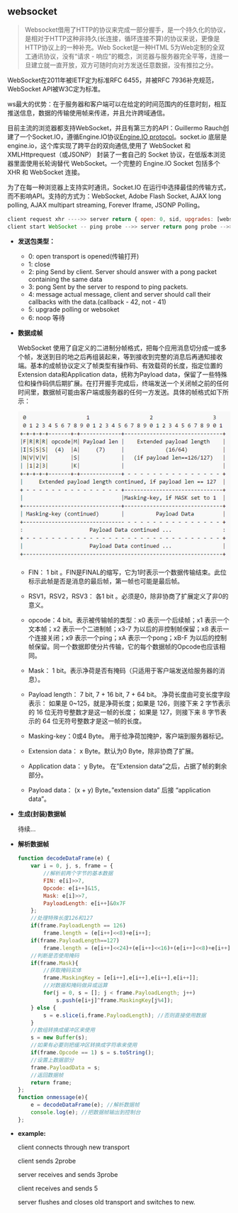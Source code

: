 ## websocket

  > Websocket借用了HTTP的协议来完成一部分握手，是一个持久化的协议，是相对于HTTP这种非持久(长连接，循环连接不算)的协议来说，更像是HTTP协议上的一种补充。Web Socket是一种HTML 5为Web定制的全双工通讯协议，没有“请求 - 响应”的概念，浏览器与服务器完全平等，连接一旦建立就一直开放，双方可随时向对方发送任意数据，没有推拉之分。  

  WebSocket在2011年被IETF定为标准RFC 6455，并被RFC 7936补充规范，WebSocket API被W3C定为标准。
 
  ws最大的优势：在于服务器和客户端可以在给定的时间范围内的任意时刻，相互推送信息，数据的传输使用帧来传递，并且允许跨域通信。 

  目前主流的浏览器都支持WebSocket，并且有第三方的API：Guillermo Rauch创建了一个Socket.IO，遵循Engine.IO协议[Engine.IO protocol](https://github.com/socketio/engine.io-protocol)。socket.io 底层是 engine.io，这个库实现了跨平台的双向通信,使用了 WebSocket 和 XMLHttprequest（或JSONP） 封装了一套自己的 Socket 协议，在低版本浏览器里面使用长轮询替代 WebSocket。一个完整的 Engine.IO Socket 包括多个 XHR 和 WebSocket 连接。

  为了在每一种浏览器上支持实时通讯，Socket.IO 在运行中选择最佳的传输方式，而不影响API。支持的方式为：WebSocket, Adobe Flash Socket, AJAX long polling, AJAX multipart streaming, Forever Iframe, JSONP Polling。

  ```js
  client request xhr ---->> server return { open: 0, sid, upgrades: [websocket/longpoll] }
  client start WebSocket -- ping probe -->> server return pong probe -->> stop longpoll
  ```

* **发送包类型：**

    - 0: open  transport is opened(传输打开)
    - 1: close
    - 2: ping  Send by client. Server should answer with a pong packet containing the same data
    - 3: pong  Sent by the server to respond to ping packets.
    - 4: message  actual message, client and server should call their callbacks with the data.(callback - 42, not - 41)
    - 5: upgrade  polling or websoket
    - 6: noop  等待

* **数据成帧**

    WebSocket 使用了自定义的二进制分帧格式，把每个应用消息切分成一或多个帧，发送到目的地之后再组装起来，等到接收到完整的消息后再通知接收端。基本的成帧协议定义了帧类型有操作码、有效载荷的长度，指定位置的Extension data和Application data，统称为Payload data，保留了一些特殊位和操作码供后期扩展。在打开握手完成后，终端发送一个关闭帧之前的任何时间里，数据帧可能由客户端或服务器的任何一方发送。具体的帧格式如下所示：

    ![websocket](../images/websocket.png)

    - FIN： 1 bit 。FIN是FINAL的缩写，它为1时表示一个数据传输结束。此位标示此帧是否是消息的最后帧，第一帧也可能是最后帧。
    
    - RSV1，RSV2，RSV3： 各1 bit 。必须是0，除非协商了扩展定义了非0的意义。
    
    - opcode：4 bit。表示被传输帧的类型：x0 表示一个后续帧；x1 表示一个文本帧；x2 表示一个二进制帧；x3-7 为以后的非控制帧保留；x8 表示一个连接关闭；x9 表示一个ping；xA 表示一个pong；xB-F 为以后的控制帧保留。同一个数据即使分片传输，它的每个数据帧的Opcode也应该相同。
    
    - Mask： 1 bit。表示净荷是否有掩码（只适用于客户端发送给服务器的消息）。
    
    - Payload length： 7 bit, 7 + 16 bit, 7 + 64 bit。 净荷长度由可变长度字段表示： 如果是 0~125，就是净荷长度；如果是 126，则接下来 2 字节表示的 16 位无符号整数才是这一帧的长度； 如果是 127，则接下来 8 字节表示的 64 位无符号整数才是这一帧的长度。
    
    - Masking-key：0或4 Byte。 用于给净荷加掩护，客户端到服务器标记。
    
    - Extension data： x Byte。默认为0 Byte，除非协商了扩展。
    
    - Application data： y Byte。 在”Extension data”之后，占据了帧的剩余部分。
    
    - Payload data： (x + y) Byte。”extension data” 后接 “application data”。

* **生成(封装)数据帧**

    待续...

* **解析数据帧**

    ```js
    function decodeDataFrame(e) {
        var i = 0, j, s, frame = {
            //解析前两个字节的基本数据
            FIN: e[i]>>7,
            Opcode: e[i++]&15,
            Mask: e[i]>>7,
            PayloadLength: e[i++]&0x7F
        };
        //处理特殊长度126和127
        if(frame.PayloadLength == 126)
            frame.length = (e[i++]<<8)+e[i++];
        if(frame.PayloadLength==127)
            frame.length = (e[i++]<<24)+(e[i++]<<16)+(e[i++]<<8)+e[i++];
        //判断是否使用掩码
        if(frame.Mask){
            //获取掩码实体
            frame.MaskingKey = [e[i++],e[i++],e[i++],e[i++]];
            //对数据和掩码做异或运算
            for(j = 0, s = []; j < frame.PayloadLength; j++)
                s.push(e[i+j]^frame.MaskingKey[j%4]);
        } else {
            s = e.slice(i,frame.PayloadLength); //否则直接使用数据
        }
        //数组转换成缓冲区来使用
        s = new Buffer(s);
        //如果有必要则把缓冲区转换成字符串来使用
        if(frame.Opcode == 1) s = s.toString();
        //设置上数据部分
        frame.PayloadData = s;
        //返回数据帧
        return frame;
    };
    function onmessage(e){
        e = decodeDataFrame(e); //解析数据帧
        console.log(e); //把数据帧输出到控制台
    };  
    ```

* **example:**

    client connects through new transport

    client sends 2probe

    server receives and sends 3probe

    client receives and sends 5
    
    server flushes and closes old transport and switches to new.